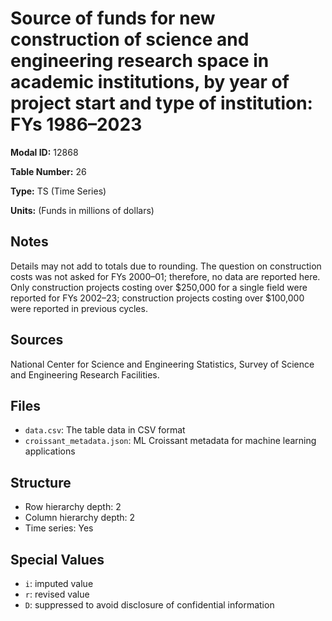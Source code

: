 # Source of funds for new construction of science and engineering research space in academic institutions, by year of project start and type of institution: FYs 1986&#8211;2023

**Modal ID:** 12868

**Table Number:** 26

**Type:** TS (Time Series)

**Units:** (Funds in millions of dollars)

## Notes

Details may not add to totals due to rounding. The question on construction costs was not asked for FYs 2000–01; therefore, no data are reported here. Only construction projects costing over $250,000 for a single field were reported for FYs 2002–23; construction projects costing over $100,000 were reported in previous cycles.

## Sources

National Center for Science and Engineering Statistics, Survey of Science and Engineering Research Facilities.

## Files

- `data.csv`: The table data in CSV format
- `croissant_metadata.json`: ML Croissant metadata for machine learning applications

## Structure

- Row hierarchy depth: 2
- Column hierarchy depth: 2
- Time series: Yes

## Special Values

- `i`: imputed value
- `r`: revised value
- `D`: suppressed to avoid disclosure of confidential information
